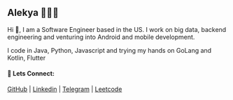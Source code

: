 ## Alekya 👩🏻‍🏫

Hi 👋, I am a Software Engineer based in the US. I work on big data, backend engineering and venturing into Android and mobile development.

I code in Java, Python, Javascript and trying my hands on GoLang and Kotlin, Flutter

#### 🤝 Lets Connect:

[GitHub](https://github.com/aldat) | [Linkedin](https://www.linkedin.com/in/dataworld/) | [Telegram](https://t.me/alekyad) | [Leetcode](https://leetcode.com/alekyad)

<!--
**aldat/aldat** is a ✨ _special_ ✨ repository because its `README.md` (this file) appears on your GitHub profile.

Here are some ideas to get you started:

- 🔭 I’m currently working on ...
- 🌱 I’m currently learning ...
- 👯 I’m looking to collaborate on ...
- 🤔 I’m looking for help with ...
- 💬 Ask me about ...
- 📫 How to reach me: ...
- 😄 Pronouns: ...
- ⚡ Fun fact: ...
-->

